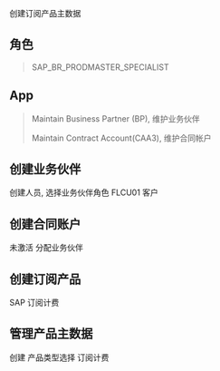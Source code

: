 创建订阅产品主数据
## 角色
> SAP_BR_PRODMASTER_SPECIALIST
## App
> Maintain Business Partner (BP), 维护业务伙伴
>
> Maintain Contract Account(CAA3), 维护合同帐户
## 创建业务伙伴
创建人员, 选择业务伙伴角色 FLCU01 客户
## 创建合同账户
未激活
分配业务伙伴
## 创建订阅产品
SAP 订阅计费
## 管理产品主数据
创建 产品类型选择 订阅计费